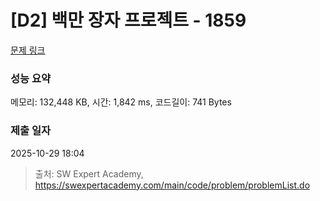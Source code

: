# [D2] 백만 장자 프로젝트 - 1859 

[문제 링크](https://swexpertacademy.com/main/code/problem/problemDetail.do?contestProbId=AV5LrsUaDxcDFAXc) 

### 성능 요약

메모리: 132,448 KB, 시간: 1,842 ms, 코드길이: 741 Bytes

### 제출 일자

2025-10-29 18:04



> 출처: SW Expert Academy, https://swexpertacademy.com/main/code/problem/problemList.do